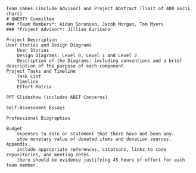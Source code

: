 
    Team names (include Advisor) and Project Abstract (limit of 400 ascii chars)
    # QWERTY Committee
    ### *Team Members*: Aidan Sorensen, Jacob Morgan, Tom Myers
    ### *Project Advisor*: Jillian Aurisano
    
    Project Description
    User Stories and Design Diagrams
        User Stories
        Design Diagrams: Level 0, Level 1 and Level 2 
        Description of the Diagrams: including conventions and a brief description of the purpose of each component.
    Project Tasks and Timeline
        Task List
        Timeline
        Effort Matrix

    PPT Slideshow (includes ABET Concerns)
    
    Self-Assessment Essays
    
    Professional Biographies
    
    Budget
        expenses to date or statement that there have not been any.
        show monetary value of donated items and donation sources.
    Appendix
        include appropriate references, citations, links to code repositories, and meeting notes.
        there should be evidence justifying 45 hours of effort for each team member.

